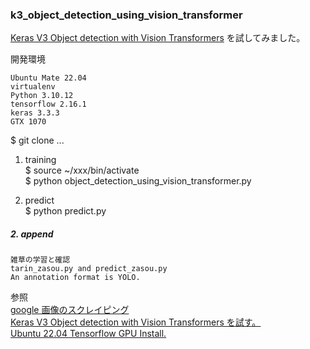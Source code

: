 ### k3_object_detection_using_vision_transformer  

[Keras V3 Object detection with Vision Transformers](https://keras.io/examples/vision/object_detection_using_vision_transformer/) を試してみました。  

開発環境    
  
    Ubuntu Mate 22.04  
    virtualenv  
    Python 3.10.12  
    tensorflow 2.16.1  
    keras 3.3.3  
    GTX 1070  

$ git clone ...   
  
1. training  
$ source ~/xxx/bin/activate  
$ python object_detection_using_vision_transformer.py

3. predict  
$ python predict.py  

##### 2. append  
    
    雑草の学習と確認  
    tarin_zasou.py and predict_zasou.py  
    An annotation format is YOLO.    


参照  
[google 画像のスクレイピング](https://github.com/tosa-no-onchan/annotation)  
[Keras V3 Object detection with Vision Transformers を試す。](http://www.netosa.com/blog/2024/06/keras-v3-object-detection-with-vision-transformers.html)  
[Ubuntu 22.04 Tensorflow GPU Install.](http://www.netosa.com/blog/2024/05/ubuntu-2204-tensorflow-gpu-install.html)  
